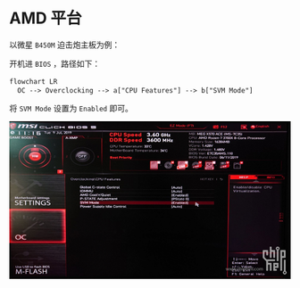 # AMD 平台

以微星 `B450M` 迫击炮主板为例：

开机进 `BIOS` ，路径如下：

```mermaid
flowchart LR
  OC --> Overclocking --> a["CPU Features"] --> b["SVM Mode"]
```

将 `SVM Mode` 设置为 `Enabled` 即可。

![微星B450M迫击炮主板开启虚拟化](assets/images/微星B450M迫击炮主板开启虚拟化.png)
